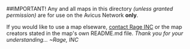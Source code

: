 ##IMPORTANT!
Any and all maps in this directory *(unless granted permission)* are for use on the Avicus Network **only**. 

If you would like to use a map elseware, <a href="mailto:mail.raging.build.inc@gmail.com">contact Rage INC</a> or the map creators stated in the map's own README.md file.
*Thank you for your understanding...*
                                     *~Rage, INC*
